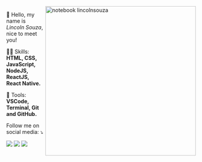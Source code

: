 <img src="https://raw.githubusercontent.com/MicaelliMedeiros/micaellimedeiros/master/image/computer-illustration.png" min-width="400px" max-width="400px" width="400px" align="right" alt="notebook lincolnsouza">


<p align="left"> 
  🖖 Hello, my name is <i>Lincoln Souza</i>, nice to meet you!
</p>

<p align="left">
  👨‍💻 Skills: <strong>HTML, CSS, JavaScript, NodeJS, ReactJS, React Native.</strong>
</p>

<p align="left">
  🚀 Tools: <strong>VSCode, Terminal, Git and GitHub.</strong>
</p>


<p align="left">
  Follow me on social media: ⤵️
</p>

<p align="left">
  <a href="https://www.instagram.com/iamlincolnsouza/" alt="Instagram">
  <img src="https://img.shields.io/badge/-Instagram-DF0174?style=for-the-badge&logo=instagram&logoColor=white&link=https://www.instagram.com/iamlincolnsouza/"/></a>
  
  <a href="https://www.linkedin.com/in/lincoln-souza-4571b565" alt="Linkedin">
  <img src="https://img.shields.io/badge/-Linkedin-0e76a8?style=for-the-badge&logo=Linkedin&logoColor=white&link=https://www.linkedin.com/in/lincoln-souza-4571b565/" /></a>

  <a href="https://www.twitter.com/iamlincolnsouza/" alt="Twitter">
  <img src="https://img.shields.io/badge/Twitter-1DA1F2?style=for-the-badge&logo=twitter&logoColor=white"/></a>

</p>  
